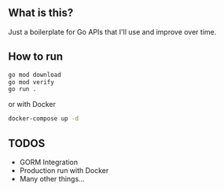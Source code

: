 ## What is this?

Just a boilerplate for Go APIs that I'll use and improve over time.

## How to run

```bash
go mod download
go mod verify
go run .
```

or with Docker

```bash
docker-compose up -d
```

## TODOS

- GORM Integration
- Production run with Docker
- Many other things...